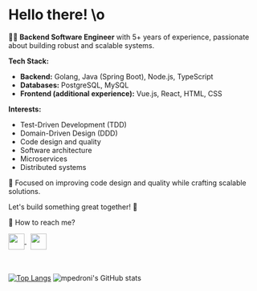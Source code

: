 # Hello there! \o

👨‍💻 **Backend Software Engineer** with 5+ years of experience, passionate about building robust and scalable systems.  

**Tech Stack:**  
- **Backend:** Golang, Java (Spring Boot), Node.js, TypeScript  
- **Databases:** PostgreSQL, MySQL  
- **Frontend (additional experience):** Vue.js, React, HTML, CSS  

**Interests:**  
- Test-Driven Development (TDD)  
- Domain-Driven Design (DDD)  
- Code design and quality  
- Software architecture  
- Microservices  
- Distributed systems  

🌟 Focused on improving code design and quality while crafting scalable solutions. 

Let's build something great together! 🚀  

:link: How to reach me?

<a href="https://www.linkedin.com/in/matheus-pedroni">
  <img src="https://cdn-icons-png.flaticon.com/512/174/174857.png" width="32" align="center" />
</a>&nbsp;
<a href="https://twitter.com/_mpedroni">
  <img src="https://logodownload.org/wp-content/uploads/2014/09/twitter-logo-4.png" width="32" align="center" />
</a>

<br />
<br />
<br />

[![Top Langs](https://github-readme-stats.vercel.app/api/top-langs/?username=mpedroni&theme=dracula&hide_border=true&layout=compact)](https://github.com/mpedroni)
![mpedroni's GitHub stats](https://github-readme-stats.vercel.app/api?username=mpedroni&theme=dracula&hide_border=true&show_icons=true&custom_title=My%20GitHub%20Stats)
